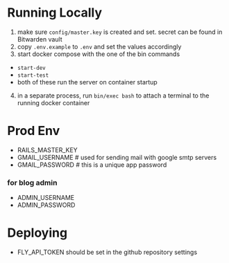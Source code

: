 # Running Locally
1. make sure `config/master.key` is created and set. secret can be found in Bitwarden vault
2. copy `.env.example` to `.env` and set the values accordingly
3. start docker compose with the one of the bin commands 
  - `start-dev`
  - `start-test`
  - both of these run the server on container startup
4. in a separate process, run `bin/exec bash` to attach a terminal to the running docker container

# Prod Env 
- RAILS_MASTER_KEY
- GMAIL_USERNAME # used for sending mail with google smtp servers
- GMAIL_PASSWORD # this is a unique app password
### for blog admin
- ADMIN_USERNAME 
- ADMIN_PASSWORD

# Deploying
- FLY_API_TOKEN should be set in the github repository settings

